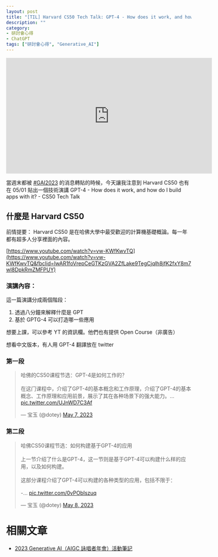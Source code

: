```yaml
---
layout: post
title: "[TIL] Harvard CS50 Tech Talk: GPT-4 - How does it work, and how do I build apps with it?"
description: ""
category: 
- 研討會心得
- ChatGPT
tags: ["研討會心得", "Generative_AI"]
---
```


<iframe width="560" height="315" src="https://www.youtube.com/embed/vw-KWfKwvTQ" title="YouTube video player" frameborder="0" allow="accelerometer; autoplay; clipboard-write; encrypted-media; gyroscope; picture-in-picture; web-share" allowfullscreen></iframe>





當週末都被 [#GAI2023](https://www.facebook.com/hashtag/gai2023?__eep__=6&__cft__[0]=AZWAlx9wVVMnnyS04P6s1MGpo7vcdrlnxNkMlJL5vZ8MBZWki125sC8a5q33vrR9gA9ldMc5uTaWUdyhcpWgoPLWZvjRAOTQjXRSjrBXts3UeKxkWpXBgPbldOI5qIBrL2KS7pg9d6MxSduafjxfXi94txtCJJJmOGY0HSeiUKyTUw&__tn__=*NK-R) 的消息轉貼的時候，今天讓我注意到 Harvard CS50 也有在 05/01 貼出一個技術演講 GPT-4 - How does it work, and how do I build apps with it? - CS50 Tech Talk



## 什麼是 Harvard CS50

前情提要： Harvard CS50 是在哈佛大學中最受歡迎的計算機基礎概論。每一年都有超多人分享裡面的內容。

[https://www.youtube.com/watch?v=vw-KWfKwvTQ](https://www.youtube.com/watch?v=vw-KWfKwvTQ&fbclid=IwAR1foVrepCeGTKzGVA2ZfLake9TegCjqlh8jfK2fxY8m7wl8DpkRmZMFPUY)



### 演講內容：

這一篇演講分成兩個階段：

1. 透過八分鐘來解釋什麼是 GPT
2. 基於 GPTG-4 可以打造哪一些應用

想要上課，可以參考 YT 的資訊欄。他們也有提供 Open Course（非廣告）

想看中文版本，有人用 GPT-4 翻譯放在 twitter



### 第一段

<blockquote class="twitter-tweet"><p lang="zh" dir="ltr">哈佛的CS50课程节选：GPT-4是如何工作的？<br><br>在这门课程中，介绍了GPT-4的基本概念和工作原理，介绍了GPT-4的基本概念、工作原理和应用前景，展示了其在各种场景下的强大能力。… <a href="https://t.co/UJnWD7C3Af">pic.twitter.com/UJnWD7C3Af</a></p>&mdash; 宝玉 (@dotey) <a href="https://twitter.com/dotey/status/1655075760682549248?ref_src=twsrc%5Etfw">May 7, 2023</a></blockquote> <script async src="https://platform.twitter.com/widgets.js" charset="utf-8"></script>

### 第二段

<blockquote class="twitter-tweet"><p lang="zh" dir="ltr">哈佛CS50课程节选：如何构建基于GPT-4的应用<br><br>上一节介绍了什么是GPT-4，这一节则是基于GPT-4可以构建什么样的应用，以及如何构建。<br><br>这部分课程介绍了GPT-4可以构建的各种类型的应用，包括不限于：<br><br>-… <a href="https://t.co/0vPObIszuq">pic.twitter.com/0vPObIszuq</a></p>&mdash; 宝玉 (@dotey) <a href="https://twitter.com/dotey/status/1655433179551916032?ref_src=twsrc%5Etfw">May 8, 2023</a></blockquote> <script async src="https://platform.twitter.com/widgets.js" charset="utf-8"></script>



# 相關文章

- [2023 Generative AI（AIGC 詠唱者年會）活動筆記](https://hackmd.io/@ejc/2023gaiconf/https%3A%2F%2Fhackmd.io%2F%40ejc%2F2023gaiconf?mibextid=Zxz2cZ)
